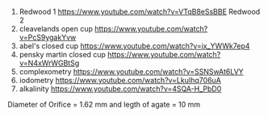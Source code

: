 1. Redwood 1 https://www.youtube.com/watch?v=VTqB8eSsBBE
    Redwood 2
2. cleavelands open cup  https://www.youtube.com/watch?v=PcS9ygakYvw
3. abel's closed cup  https://www.youtube.com/watch?v=ix_YWWk7ep4
4. pensky martin closed cup  https://www.youtube.com/watch?v=N4xWrWGBtSg
5. complexometry  https://www.youtube.com/watch?v=SSNSwAt6LVY
6. iodometry  https://www.youtube.com/watch?v=LkuIhq706uA
7. alkalinity  https://www.youtube.com/watch?v=4SQA-H_PbD0



Diameter of Orifice = 1.62 mm and legth of agate = 10 mm
